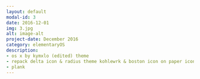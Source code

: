 ```yaml
---
layout: default
modal-id: 3
date: 2016-12-01
img: 3.jpg
alt: image-alt
project-date: December 2016
category: elementaryOS
description: 
- os x by kymxlo (edited) theme
- repack delta icon & radius theme kohlewrk & boston icon on paper icons
- plank
---
```

